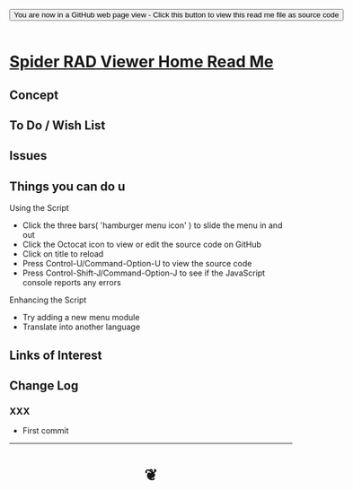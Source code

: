 
<span style=display:none; >[You are now in a GitHub source code view - click this link to view Read Me file as a web page]( https://pushme-pullyou.github.io/tootoo13/#prototypes/spider-rad-viewer-home/README.md "View file as a web page." ) </span>

<div><input type=button class = "btn btn-secondary btn-sm" onclick=window.location.href="https://github.com/pushme-pullyou/tootoo13/blob/master/prototypes/spider-rad-viewer-home/README.md"
value="You are now in a GitHub web page view - Click this button to view this read me file as source code" ></div>

<br>

# [Spider RAD Viewer Home Read Me]( #prototypes/spider-rad-viewer-home/README.md )

<!--
<iframe src=https://pushme-pullyou.github.io/tootoo13/prototypes/spider-rad-viewer-home/prototypes/spider-rad-viewer-home.html width=100% height=500px >Iframes are not viewable in GitHub source code views</iframe>
_<small>Spider RAD Viewer Home</small>_

## Full Screen: [Spider RAD Viewer Home]( https://pushme-pullyou.github.io/tootoo13/prototypes/spider-rad-viewer-home/prototypes/spider-rad-viewer-home.html )
-->


## Concept


## To Do / Wish List


## Issues


## Things you can do u

Using the Script

* Click the three bars( 'hamburger menu icon' ) to slide the menu in and out
* Click the Octocat icon to view or edit the source code on GitHub
* Click on title to reload
* Press Control-U/Command-Option-U to view the source code
* Press Control-Shift-J/Command-Option-J to see if the JavaScript console reports any errors

Enhancing the Script

* Try adding a new menu module
* Translate into another language

## Links of Interest



## Change Log

### XXX

* First commit


***

# <center title="hello!" ><a href=javascript:window.scrollTo(0,0); style=text-decoration:none; > ❦ </a></center>

